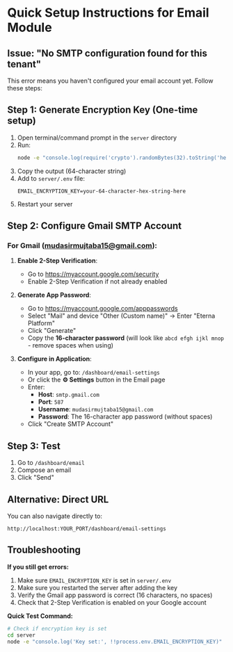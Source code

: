 # Quick Setup Instructions for Email Module

## Issue: "No SMTP configuration found for this tenant"

This error means you haven't configured your email account yet. Follow these steps:

## Step 1: Generate Encryption Key (One-time setup)

1. Open terminal/command prompt in the `server` directory
2. Run:
   ```bash
   node -e "console.log(require('crypto').randomBytes(32).toString('hex'))"
   ```
3. Copy the output (64-character string)
4. Add to `server/.env` file:
   ```env
   EMAIL_ENCRYPTION_KEY=your-64-character-hex-string-here
   ```
5. Restart your server

## Step 2: Configure Gmail SMTP Account

### For Gmail (mudasirmujtaba15@gmail.com):

1. **Enable 2-Step Verification**:
   - Go to https://myaccount.google.com/security
   - Enable 2-Step Verification if not already enabled

2. **Generate App Password**:
   - Go to https://myaccount.google.com/apppasswords
   - Select "Mail" and device "Other (Custom name)" → Enter "Eterna Platform"
   - Click "Generate"
   - Copy the **16-character password** (will look like `abcd efgh ijkl mnop` - remove spaces when using)

3. **Configure in Application**:
   - In your app, go to: `/dashboard/email-settings`
   - Or click the **⚙️ Settings** button in the Email page
   - Enter:
     - **Host**: `smtp.gmail.com`
     - **Port**: `587`
     - **Username**: `mudasirmujtaba15@gmail.com`
     - **Password**: The 16-character app password (without spaces)
   - Click "Create SMTP Account"

## Step 3: Test

1. Go to `/dashboard/email`
2. Compose an email
3. Click "Send"

## Alternative: Direct URL

You can also navigate directly to:
```
http://localhost:YOUR_PORT/dashboard/email-settings
```

## Troubleshooting

**If you still get errors:**
1. Make sure `EMAIL_ENCRYPTION_KEY` is set in `server/.env`
2. Make sure you restarted the server after adding the key
3. Verify the Gmail app password is correct (16 characters, no spaces)
4. Check that 2-Step Verification is enabled on your Google account

**Quick Test Command:**
```bash
# Check if encryption key is set
cd server
node -e "console.log('Key set:', !!process.env.EMAIL_ENCRYPTION_KEY)"
```

